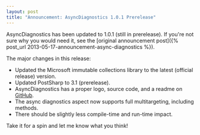```yaml
---
layout: post
title: "Announcement: AsyncDiagnostics 1.0.1 Prerelease"
---
```

AsyncDiagnostics has been updated to 1.0.1 (still in prerelease). If you're not sure why you would need it, see the [original announcement post]({% post_url 2013-05-17-announcement-async-diagnostics %}).

The major changes in this release:

- Updated the Microsoft immutable collections library to the latest (official release) version.
- Updated PostSharp to 3.1 (prerelease).
- AsyncDiagnostics has a proper logo, source code, and a readme on [GitHub](https://github.com/StephenCleary/AsyncDiagnostics).
- The async diagnostics aspect now supports full multitargeting, including methods.
- There should be slightly less compile-time and run-time impact.

Take it for a spin and let me know what you think!


